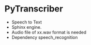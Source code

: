# PyTranscriber
* Speech to Text
* Sphinx engine.
* Audio file of xx.wav format is needed
* Dependency speech_recognition
